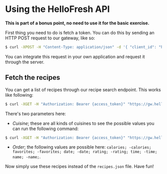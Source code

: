 # Using the HelloFresh API

**This is part of a bonus point, no need to use it for the basic exercise.**

First thing you need to do is fetch a token. You can do this by sending an HTTP POST request to our gateway, like so:

```sh
$ curl -XPOST -H "Content-Type: application/json" -d '{ "client_id": "hellofresh-dev-test", "client_secret": "g4c25EzG4#%Afeh07Bb#anbH5BQQ67bJ7!G6QZOA", "grant_type": "client_credentials", "scope": "public" }' "https://gw.hellofresh.com/auth/token"
```

You can integrate this request in your own application and request it through the server.

## Fetch the recipes

You can get a list of recipes through our recipe search endpoint. This works like following:

```sh
$ curl -XGET -H "Authorization: Bearer {access_token}" "https://gw.hellofresh.com/api/recipes/search?country=us&locale=en-US&limit=9&cuisine=italian&order=-rating"
```

There's two parameters here:

- _Cuisine_; these are all kinds of cuisines to see the possible values you can run the following command:

```sh
$ curl -XGET -H "Authorization: Bearer {access_token}" "https://gw.hellofresh.com/api/cuisines?country=us&locale=en-US&take=all"
```

- _Order_; the following values are possible here: `calories; -calories; favorites; -favorites; date; -date; rating; -rating; time; -time; name; -name;`.

Now simply use these recipes instead of the `recipes.json` file. Have fun!
